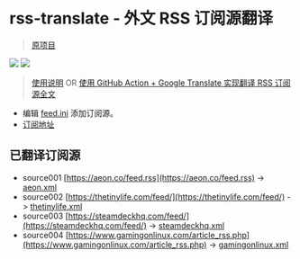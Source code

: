 # rss-translate - 外文 RSS 订阅源翻译
> [原项目](https://github.com/talengu/rss-translate)

![](https://github.com/Juijote/rss-translate-1/workflows/circle_translate/badge.svg)
![](https://github.com/Juijote/rss-translate-1/workflows/Deploy/badge.svg)

> [使用说明](https://github.com/talengu/rss-translate/issues/2) OR [使用 GitHub Action + Google Translate 实现翻译 RSS 订阅源全文](https://www.tjsky.net/tutorial/644)

- 编辑 [feed.ini](https://github.com/Juijote/rss-translate-1/edit/main/test.ini) 添加订阅源。
- [订阅地址](https://Juijote.github.io/rss-translate/)

## 已翻译订阅源

 - source001 [https://aeon.co/feed.rss](https://aeon.co/feed.rss) -> [aeon.xml](feed/aeon.xml)
 - source002 [https://thetinylife.com/feed/](https://thetinylife.com/feed/) -> [thetinylife.xml](feed/thetinylife.xml)
 - source003 [https://steamdeckhq.com/feed/](https://steamdeckhq.com/feed/) -> [steamdeckhq.xml](feed/steamdeckhq.xml)
 - source004 [https://www.gamingonlinux.com/article_rss.php](https://www.gamingonlinux.com/article_rss.php) -> [gamingonlinux.xml](feed/gamingonlinux.xml)
